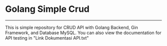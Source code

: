 # Golang Simple Crud
---
This is simple repository for CRUD API with Golang Backend, Gin Framework, and Database MySQL. You can also view the documentation for API testing in "Link Dokumentasi API.txt"